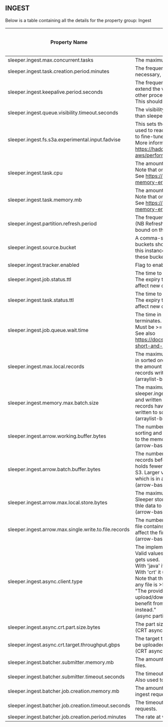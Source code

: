 ## INGEST

Below is a table containing all the details for the property group: Ingest

| Property Name                                         | Description                                                                                                                                                                                                                                                                                                                                                                                                                                                                                                                                                                                                                                                                                                                                                                                                      | Default Value | Run CdkDeploy When Changed |
|-------------------------------------------------------|------------------------------------------------------------------------------------------------------------------------------------------------------------------------------------------------------------------------------------------------------------------------------------------------------------------------------------------------------------------------------------------------------------------------------------------------------------------------------------------------------------------------------------------------------------------------------------------------------------------------------------------------------------------------------------------------------------------------------------------------------------------------------------------------------------------|---------------|----------------------------|
| sleeper.ingest.max.concurrent.tasks                   | The maximum number of concurrent ECS tasks to run.                                                                                                                                                                                                                                                                                                                                                                                                                                                                                                                                                                                                                                                                                                                                                               | 200           | false                      |
| sleeper.ingest.task.creation.period.minutes           | The frequency in minutes with which an EventBridge rule runs to trigger a lambda that, if necessary, runs more ECS tasks to perform ingest jobs.                                                                                                                                                                                                                                                                                                                                                                                                                                                                                                                                                                                                                                                                 | 1             | true                       |
| sleeper.ingest.keepalive.period.seconds               | The frequency, in seconds, with which change message visibility requests are sent to extend the visibility of messages on the ingest queue so that they are not processed by other processes.<br>This should be less than the value of sleeper.ingest.queue.visibility.timeout.seconds.                                                                                                                                                                                                                                                                                                                                                                                                                                                                                                                          | 300           | false                      |
| sleeper.ingest.queue.visibility.timeout.seconds       | The visibility timeout in seconds for the standard ingest job queue. This should be greater than sleeper.ingest.keepalive.period.seconds.                                                                                                                                                                                                                                                                                                                                                                                                                                                                                                                                                                                                                                                                        | 900           | true                       |
| sleeper.ingest.fs.s3a.experimental.input.fadvise      | This sets the value of fs.s3a.experimental.input.fadvise on the Hadoop configuration used to read and write files to and from S3 in ingest jobs. Changing this value allows you to fine-tune how files are read. Possible values are "normal", "sequential" and "random". More information is available here:<br>https://hadoop.apache.org/docs/current/hadoop-aws/tools/hadoop-aws/performance.html#fadvise.                                                                                                                                                                                                                                                                                                                                                                                                    | sequential    | false                      |
| sleeper.ingest.task.cpu                               | The amount of CPU used by Fargate tasks that perform ingest jobs.<br>Note that only certain combinations of CPU and memory are valid.<br>See https://docs.aws.amazon.com/AmazonECS/latest/developerguide/task-cpu-memory-error.html for valid options.                                                                                                                                                                                                                                                                                                                                                                                                                                                                                                                                                           | 2048          | true                       |
| sleeper.ingest.task.memory.mb                         | The amount of memory in MB used by Fargate tasks that perform ingest jobs.<br>Note that only certain combinations of CPU and memory are valid.<br>See https://docs.aws.amazon.com/AmazonECS/latest/developerguide/task-cpu-memory-error.html for valid options.                                                                                                                                                                                                                                                                                                                                                                                                                                                                                                                                                  | 4096          | true                       |
| sleeper.ingest.partition.refresh.period               | The frequency in seconds with which ingest tasks refresh their view of the partitions.<br>(NB Refreshes only happen once a batch of data has been written so this is a lower bound on the refresh frequency.)                                                                                                                                                                                                                                                                                                                                                                                                                                                                                                                                                                                                    | 120           | false                      |
| sleeper.ingest.source.bucket                          | A comma-separated list of buckets that contain files to be ingested via ingest jobs. The buckets should already exist, i.e. they will not be created as part of the cdk deployment of this instance of Sleeper. The ingest and bulk import stacks will be given read access to these buckets so that they can consume data from them.                                                                                                                                                                                                                                                                                                                                                                                                                                                                            |               | true                       |
| sleeper.ingest.tracker.enabled                        | Flag to enable/disable storage of tracking information for ingest jobs and tasks.                                                                                                                                                                                                                                                                                                                                                                                                                                                                                                                                                                                                                                                                                                                                | true          | true                       |
| sleeper.ingest.job.status.ttl                         | The time to live in seconds for ingest job updates in the job tracker. Default is 1 week.<br>The expiry time is fixed when an update is saved to the store, so changing this will only affect new data.                                                                                                                                                                                                                                                                                                                                                                                                                                                                                                                                                                                                          | 604800        | false                      |
| sleeper.ingest.task.status.ttl                        | The time to live in seconds for ingest task updates in the job tracker. Default is 1 week.<br>The expiry time is fixed when an update is saved to the store, so changing this will only affect new data.                                                                                                                                                                                                                                                                                                                                                                                                                                                                                                                                                                                                         | 604800        | false                      |
| sleeper.ingest.job.queue.wait.time                    | The time in seconds to wait for ingest jobs to appear on the queue before an ingest task terminates.<br>Must be >= 0 and <= 20.<br>See also https://docs.aws.amazon.com/AWSSimpleQueueService/latest/SQSDeveloperGuide/sqs-short-and-long-polling.html                                                                                                                                                                                                                                                                                                                                                                                                                                                                                                                                                           | 20            | false                      |
| sleeper.ingest.max.local.records                      | The maximum number of records written to local file in an ingest job. (Records are written in sorted order to local disk before being uploaded to S3. Increasing this value increases the amount of time before data is visible in the system, but increases the number of records written to S3 in a batch, therefore reducing costs.)<br>(arraylist-based ingest only)                                                                                                                                                                                                                                                                                                                                                                                                                                         | 100000000     | false                      |
| sleeper.ingest.memory.max.batch.size                  | The maximum number of records to read into memory in an ingest job. (Up to sleeper.ingest.memory.max.batch.size records are read into memory before being sorted and written to disk. This process is repeated until sleeper.ingest.max.local.records records have been written to local files. Then the sorted files and merged and the data is written to sorted files in S3.)<br>(arraylist-based ingest only)                                                                                                                                                                                                                                                                                                                                                                                                | 1000000       | false                      |
| sleeper.ingest.arrow.working.buffer.bytes             | The number of bytes to allocate to the Arrow working buffer. This buffer is used for sorting and other sundry activities. Note that this is off-heap memory, which is in addition to the memory assigned to the JVM.<br>(arrow-based ingest only) [256MB]                                                                                                                                                                                                                                                                                                                                                                                                                                                                                                                                                        | 268435456     | false                      |
| sleeper.ingest.arrow.batch.buffer.bytes               | The number of bytes to allocate to the Arrow batch buffer, which is used to hold the records before they are written to local disk. A larger value means that the local disk holds fewer, larger files, which are more efficient to merge together during an upload to S3. Larger values may require a larger working buffer. Note that this is off-heap memory, which is in addition to the memory assigned to the JVM.<br>(arrow-based ingest only) [1GB]                                                                                                                                                                                                                                                                                                                                                      | 1073741824    | false                      |
| sleeper.ingest.arrow.max.local.store.bytes            | The maximum number of bytes to store on the local disk before uploading to the main Sleeper store. A larger value reduces the number of S3 PUTs that are required to upload thle data to S3 and results in fewer files per partition.<br>(arrow-based ingest only) [2GB]                                                                                                                                                                                                                                                                                                                                                                                                                                                                                                                                         | 2147483648    | false                      |
| sleeper.ingest.arrow.max.single.write.to.file.records | The number of records to write at once into an Arrow file in the local store. A single Arrow file contains many of these micro-batches and so this parameter does not significantly affect the final size of the Arrow file. Larger values may require a larger working buffer.<br>(arrow-based ingest only) [1K]                                                                                                                                                                                                                                                                                                                                                                                                                                                                                                | 1024          | false                      |
| sleeper.ingest.async.client.type                      | The implementation of the async S3 client to use for upload during ingest.<br>Valid values are 'java' or 'crt'. This determines the implementation of S3AsyncClient that gets used.<br>With 'java' it makes a single PutObject request for each file.<br>With 'crt' it uses the AWS Common Runtime (CRT) to make multipart uploads.<br>Note that the CRT option is recommended. Using the Java option may cause failures if any file is >5GB in size, and will lead to the following warning:<br>"The provided S3AsyncClient is not an instance of S3CrtAsyncClient, and thus multipart upload/download feature is not enabled and resumable file upload is not supported. To benefit from maximum throughput, consider using S3AsyncClient.crtBuilder().build() instead."<br>(async partition file writer only) | crt           | false                      |
| sleeper.ingest.async.crt.part.size.bytes              | The part size in bytes to use for multipart uploads.<br>(CRT async ingest only) [128MB]                                                                                                                                                                                                                                                                                                                                                                                                                                                                                                                                                                                                                                                                                                                          | 134217728     | false                      |
| sleeper.ingest.async.crt.target.throughput.gbps       | The target throughput for multipart uploads, in GB/s. Determines how many parts should be uploaded simultaneously.<br>(CRT async ingest only)                                                                                                                                                                                                                                                                                                                                                                                                                                                                                                                                                                                                                                                                    | 10            | false                      |
| sleeper.ingest.batcher.submitter.memory.mb            | The amount of memory in MB for the lambda that receives submitted requests to ingest files.                                                                                                                                                                                                                                                                                                                                                                                                                                                                                                                                                                                                                                                                                                                      | 1024          | true                       |
| sleeper.ingest.batcher.submitter.timeout.seconds      | The timeout in seconds for the lambda that receives submitted requests to ingest files. Also used to define the visibility timeout for the batcher submit queue.                                                                                                                                                                                                                                                                                                                                                                                                                                                                                                                                                                                                                                                 | 20            | true                       |
| sleeper.ingest.batcher.job.creation.memory.mb         | The amount of memory in MB for the lambda that creates ingest jobs from submitted file ingest requests.                                                                                                                                                                                                                                                                                                                                                                                                                                                                                                                                                                                                                                                                                                          | 1024          | true                       |
| sleeper.ingest.batcher.job.creation.timeout.seconds   | The timeout in seconds for the lambda that creates ingest jobs from submitted file ingest requests.                                                                                                                                                                                                                                                                                                                                                                                                                                                                                                                                                                                                                                                                                                              | 900           | true                       |
| sleeper.ingest.batcher.job.creation.period.minutes    | The rate at which the ingest batcher job creation lambda runs (in minutes, must be >=1).                                                                                                                                                                                                                                                                                                                                                                                                                                                                                                                                                                                                                                                                                                                         | 1             | true                       |

